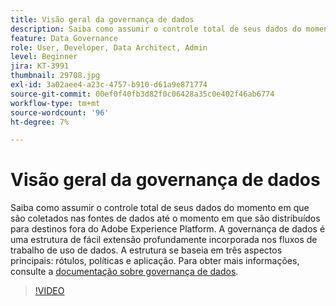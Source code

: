 ```yaml
---
title: Visão geral da governança de dados
description: Saiba como assumir o controle total de seus dados do momento em que são coletados nas fontes de dados até o momento em que são distribuídos para destinos fora do Adobe Experience Platform.
feature: Data Governance
role: User, Developer, Data Architect, Admin
level: Beginner
jira: KT-3991
thumbnail: 29708.jpg
exl-id: 3a02aee4-a23c-4757-b910-d61a9e871774
source-git-commit: 00ef0f40fb3d82f0c06428a35c0e402f46ab6774
workflow-type: tm+mt
source-wordcount: '96'
ht-degree: 7%

---
```


# Visão geral da governança de dados

Saiba como assumir o controle total de seus dados do momento em que são coletados nas fontes de dados até o momento em que são distribuídos para destinos fora do Adobe Experience Platform. A governança de dados é uma estrutura de fácil extensão profundamente incorporada nos fluxos de trabalho de uso de dados. A estrutura se baseia em três aspectos principais: rótulos, políticas e aplicação. Para obter mais informações, consulte a [documentação sobre governança de dados](https://experienceleague.adobe.com/docs/experience-platform/data-governance/home.html?lang=pt-BR).

>[!VIDEO](https://video.tv.adobe.com/v/29708?learn=on)
